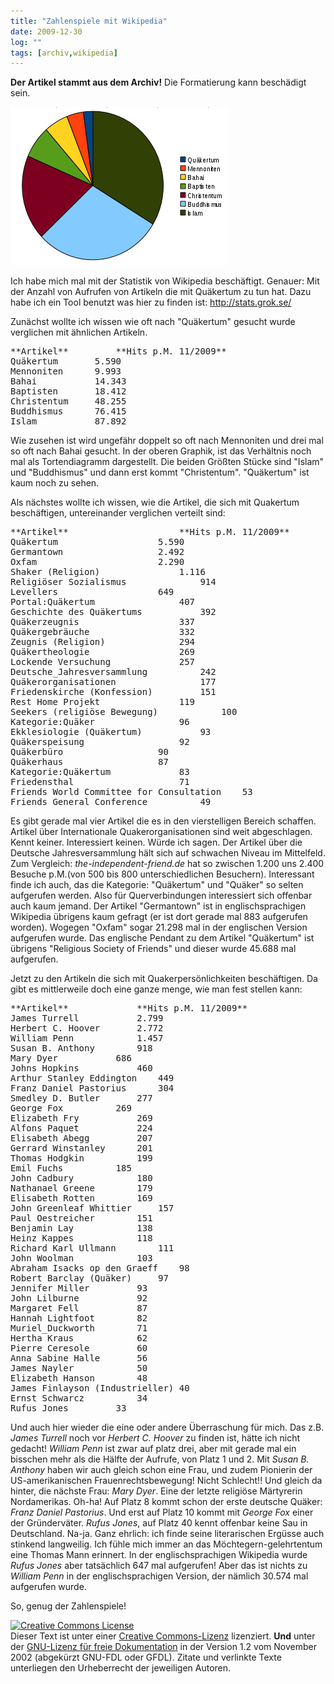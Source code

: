 ```yaml
---
title: "Zahlenspiele mit Wikipedia"
date: 2009-12-30
log: ""
tags: [archiv,wikipedia]
---
```

**Der Artikel stammt aus dem Archiv!** Die Formatierung kann beschädigt sein.


![wikipedia-diagram.png](wikipedia-diagram.png)

Ich habe mich mal mit der Statistik von Wikipedia beschäftigt. Genauer: Mit der Anzahl von Aufrufen von Artikeln die mit Quäkertum zu tun hat. Dazu habe ich ein Tool benutzt was hier zu finden ist: http://stats.grok.se/

Zunächst wollte ich wissen wie oft nach "Quäkertum" gesucht wurde verglichen mit ähnlichen Artikeln.
<!--break-->
<PRE>
**Artikel**			**Hits p.M. 11/2009**
Quäkertum		5.590
Mennoniten		9.993
Bahai			14.343
Baptisten		18.412
Christentum		48.255
Buddhismus		76.415
Islam			87.892
</PRE>

Wie zusehen ist wird ungefähr doppelt so oft nach Mennoniten und drei mal so oft nach Bahai gesucht. In der oberen Graphik, ist das Verhältnis noch mal als Tortendiagramm dargestellt. Die beiden Größten Stücke sind "Islam" und "Buddhismus" und dann erst kommt "Christentum". "Quäkertum" ist kaum noch zu sehen.

Als nächstes wollte ich wissen, wie die Artikel, die sich mit Quakertum beschäftigen, untereinander verglichen verteilt sind:

<PRE>
**Artikel**						**Hits p.M. 11/2009**
Quäkertum					5.590
Germantown					2.492
Oxfam						2.290
Shaker (Religion)				1.116
Religiöser Sozialismus				914
Levellers					649
Portal:Quäkertum				407
Geschichte des Quäkertums			392
Quäkerzeugnis					337
Quäkergebräuche					332
Zeugnis (Religion)				294
Quäkertheologie					269
Lockende Versuchung				257
Deutsche_Jahresversammlung			242
Quäkerorganisationen				177
Friedenskirche (Konfession)			151
Rest Home Projekt				119
Seekers (religiöse Bewegung)			100
Kategorie:Quäker				96
Ekklesiologie (Quäkertum)			93
Quäkerspeisung					92
Quäkerbüro					90
Quäkerhaus					87
Kategorie:Quäkertum				83
Friedensthal					71
Friends World Committee for Consultation	53
Friends General Conference			49
</PRE>

Es gibt gerade mal vier Artikel die es in den vierstelligen Bereich schaffen. Artikel über Internationale Quakerorganisationen sind weit abgeschlagen. Kennt keiner. Interessiert keinen. Würde ich sagen. Der Artikel über die Deutsche Jahresversammlung hält sich auf schwachen Niveau im Mittelfeld. Zum Vergleich: <i>the-independent-friend.de</i> hat so zwischen 1.200 uns 2.400 Besuche p.M.(von 500 bis 800 unterschiedlichen Besuchern). Interessant finde ich auch, das die Kategorie: "Quäkertum" und "Quäker" so selten aufgerufen werden. Also für Querverbindungen interessiert sich offenbar auch kaum jemand. Der Artikel "Germantown" ist in englischsprachigen Wikipedia übrigens kaum gefragt (er ist dort gerade mal 883 aufgerufen worden). Wogegen "Oxfam" sogar 21.298 mal in der englischen Version aufgerufen wurde. Das englische Pendant zu dem Artikel "Quäkertum" ist übrigens "Religious Society of Friends" und dieser wurde 45.688 mal aufgerufen. 

Jetzt zu den Artikeln die sich mit Quakerpersönlichkeiten beschäftigen. Da gibt es mittlerweile doch eine ganze menge, wie man fest stellen kann:

<PRE>
**Artikel**				**Hits p.M. 11/2009**
James Turrell			2.799
Herbert C. Hoover		2.772
William Penn			1.457
Susan B. Anthony		918
Mary Dyer			686
Johns Hopkins			460
Arthur Stanley Eddington	449
Franz Daniel Pastorius		304
Smedley D. Butler		277
George Fox			269
Elizabeth Fry			269
Alfons Paquet			224
Elisabeth Abegg			207
Gerrard Winstanley		201
Thomas Hodgkin			199
Emil Fuchs			185
John Cadbury			180
Nathanael Greene		179
Elisabeth Rotten		169
John Greenleaf Whittier		157
Paul Oestreicher		151
Benjamin Lay			138
Heinz Kappes			118
Richard Karl Ullmann		111
John Woolman			103
Abraham Isacks op den Graeff	98
Robert Barclay (Quäker)		97
Jennifer Miller			93
John Lilburne			92
Margaret Fell			87
Hannah Lightfoot		82
Muriel_Duckworth		71
Hertha Kraus			62
Pierre Ceresole			60
Anna Sabine Halle		56
James Nayler			50
Elizabeth Hanson		48
James Finlayson (Industrieller)	40
Ernst Schwarcz			34
Rufus Jones			33
</PRE>

Und auch hier wieder die eine oder andere Überraschung für mich. Das z.B. <i>James Turrell</i> noch vor <i>Herbert C. Hoover</i> zu finden ist, hätte ich nicht gedacht! <i>William Penn</i> ist zwar auf platz drei, aber mit gerade mal ein bisschen mehr als die Hälfte der Aufrufe, von Platz 1 und 2. Mit <i>Susan B. Anthony</i> haben wir auch gleich schon eine Frau, und zudem Pionierin der US-amerikanischen Frauenrechtsbewegung! Nicht Schlecht!! Und gleich da hinter, die nächste Frau: <i>Mary Dyer</i>. Eine der letzte religiöse Märtyrerin Nordamerikas. Oh-ha! Auf Platz 8 kommt schon der erste deutsche Quäker: <i>Franz Daniel Pastorius</i>. Und erst auf Platz 10 kommt mit <i>George Fox</i> einer der Gründerväter. <i>Rufus Jones</i>, auf Platz 40 kennt offenbar keine Sau in Deutschland. Na-ja. Ganz ehrlich: ich finde seine literarischen Ergüsse auch stinkend langweilig. Ich fühle mich immer an das Möchtegern-gelehrtentum eine Thomas Mann erinnert. In der englischsprachigen Wikipedia wurde <i>Rufus Jones</i> aber tatsächlich 647 mal aufgerufen! Aber das ist nichts zu <i>William Penn</i> in der englischsprachigen Version, der nämlich 30.574 mal aufgerufen wurde.

So, genug der Zahlenspiele!




 <a rel="license" href="http://creativecommons.org/licenses/by-sa/3.0/de/"><img alt="Creative Commons License" style="border-width:0" src="http://i.creativecommons.org/l/by-sa/3.0/de/88x31.png" /></a><br />Dieser <span xmlns:dc="http://purl.org/dc/elements/1.1/" href="http://purl.org/dc/dcmitype/Text" rel="dc:type">Text</span> ist unter einer <a rel="license" href="http://creativecommons.org/licenses/by-sa/3.0/de/">Creative Commons-Lizenz</a> lizenziert. **Und** unter der <a href="http://de.wikipedia.org/wiki/GFDL">GNU-Lizenz für freie Dokumentation</a> in der Version 1.2 vom November 2002 (abgekürzt GNU-FDL oder GFDL). Zitate und verlinkte Texte unterliegen den Urheberrecht der jeweiligen Autoren.
